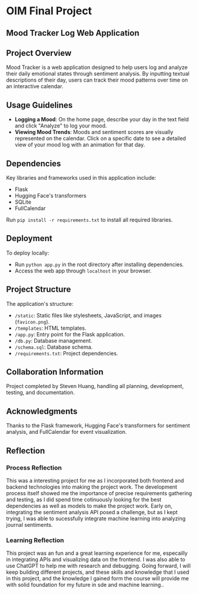 # OIM Final Project
## Mood Tracker Log Web Application

## Project Overview
Mood Tracker is a web application designed to help users log and analyze their daily emotional states through sentiment analysis. By inputting textual descriptions of their day, users can track their mood patterns over time on an interactive calendar.

## Usage Guidelines
- **Logging a Mood**: On the home page, describe your day in the text field and click "Analyze" to log your mood.
- **Viewing Mood Trends**: Moods and sentiment scores are visually represented on the calendar. Click on a specific date to see a detailed view of your mood log with an animation for that day.

## Dependencies
Key libraries and frameworks used in this application include:
- Flask
- Hugging Face's transformers
- SQLite
- FullCalendar

Run `pip install -r requirements.txt` to install all required libraries.

## Deployment
To deploy locally:
- Run `python app.py` in the root directory after installing dependencies.
- Access the web app through `localhost` in your browser.

## Project Structure
The application's structure:
- `/static`: Static files like stylesheets, JavaScript, and images (`favicon.png`).
- `/templates`: HTML templates.
- `/app.py`: Entry point for the Flask application.
- `/db.py`: Database management.
- `/schema.sql`: Database schema.
- `/requirements.txt`: Project dependencies.

## Collaboration Information
Project completed by Steven Huang, handling all planning, development, testing, and documentation.

## Acknowledgments
Thanks to the Flask framework, Hugging Face's transformers for sentiment analysis, and FullCalendar for event visualization.

## Reflection
### Process Reflection
This was a interesting project for me as I incorporated both frontend and backend technologies into making the project work. The development process itself showed me the importance of precise requirements gathering and testing, as I did spend time cotinuously looking for the best dependencies as well as models to make the project work. Early on, integrating the sentiment analysis API posed a challenge, but as I kept trying, I was able to sucessfully integrate machine learning into analyzing journal sentiments. 

### Learning Reflection
This project was an fun and a great learning experience for me, especailly in integrating APIs and visualizing data on the frontend. I was also able to use ChatGPT to help me with research and debugging. Going forward, I will keep building different projects, and these skills and knowledge that I used in this project, and the knowledge I gained form the course will provide me with solid foundation for my future in sde and machine learning..
